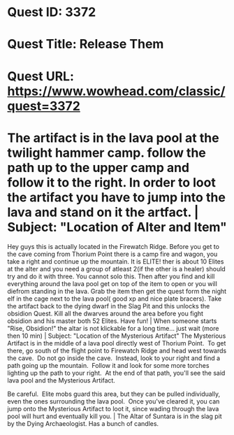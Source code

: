 # Quest ID: 3372
# Quest Title: Release Them
# Quest URL: https://www.wowhead.com/classic/quest=3372
# The artifact is in the lava pool at the twilight hammer camp. follow the path up to the upper camp and follow it to the right. In order to loot the artifact you have to jump into the lava and stand on it the artfact. | Subject: "Location of Alter and Item"
Hey guys this is actually located in the Firewatch Ridge. Before you get to the cave coming from Thorium Point there is a camp fire and wagon, you take a right and continue up the mountain. It is ELITE! ther is about 10 Elites at the alter and you need a group of atleast 2(if the other is a healer) should try and do it with three. You cannot solo this. Then after you find and kill everything around the lava pool get on top of the item to open or you will diefrom standing in the lava. Grab the item then get the quest form the night elf in the cage next to the lava pool( good xp and nice plate bracers). Take the artifact back to the dying dwarf in the Slag Pit and this unlocks the obsidion Quest. Kill all the dwarves around the area before you fight obsidion and his master both 52 Elites. Have fun! | When someone starts "Rise, Obsidion!" the altar is not klickable for a long time... just wait (more then 10 min) | Subject: "Location of the Mysterious Artifact"
The Mysterious Artifact is in the middle of a lava pool directly west of Thorium Point.  To get there, go south of the flight point to Firewatch Ridge and head west towards the cave.  Do not go inside the cave.  Instead, look to your right and find a path going up the mountain.  Follow it and look for some more torches lighting up the path to your right.  At the end of that path, you'll see the said lava pool and the Mysterious Artifact.

Be careful.  Elite mobs guard this area, but they can be pulled individually, even the ones surrounding the lava pool.  Once you've cleared it, you can jump onto the Mysterious Artifact to loot it, since wading through the lava pool will hurt and eventually kill you. | The Altar of Suntara is in the slag pit by the Dying Archaeologist. Has a bunch of candles.